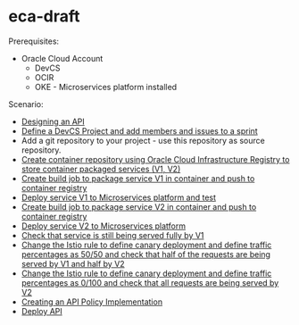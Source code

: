 # eca-draft

Prerequisites:

- Oracle Cloud Account
  - DevCS
  - OCIR
  - OKE - Microservices platform installed

Scenario:

- [Designing an API](tutorials/design.api.md)
- [Define a DevCS Project and add members and issues to a sprint](tutorials/DevCS.md)
- Add a git repository to your project - use this repository as source repository.
- [Create container repository using Oracle Cloud Infrastructure Registry to store container packaged services (V1, V2)](tutorials/devcs.build.jobs.md#1-create-container-repository-using-oracle-cloud-infrastructure-registry-to-store-container-packaged-services)
- [Create build job to package service V1 in container and push to container registry](tutorials/devcs.build.jobs.md#2-create-build-job-to-package-service-v1-in-container-and-push-to-container-registry)
- [Deploy service V1 to Microservices platform and test](tutorials/devcs.build.jobs.md#3-deploy-service-v1-to-microservices-platform-and-test)
- [Create build job to package service V2 in container and push to container registry](tutorials/devcs.build.jobs.md#4-create-build-job-to-package-service-v2-in-container-and-push-to-container-registry)
- [Deploy service V2 to Microservices platform](tutorials/devcs.build.jobs.md#5-deploy-service-v2-to-microservices-platform)
- [Check that service is still being served fully by V1](tutorials/devcs.build.jobs.md#6-check-that-service-is-still-being-served-fully-by-v1)
- [Change the Istio rule to define canary deployment and define traffic percentages as 50/50 and check that half of the requests are being served by V1 and half by V2](tutorials/devcs.build.jobs.md#7-change-the-istio-rule-to-define-canary-deployment-and-define-traffic-percentages-as-5050-and-check-that-half-of-the-requests-are-being-served-by-v1-and-half-by-v2)
- [Change the Istio rule to define canary deployment and define traffic percentages as 0/100 and check that all requests are being served by V2](tutorials/devcs.build.jobs.md#8-change-the-istio-rule-to-define-canary-deployment-and-define-traffic-percentages-as-0100-and-check-that-all-requests-are-being-served-by-v2)
- [Creating an API Policy Implementation](tutorials/create.api.md)
- [Deploy API](tutorials/deploy.api.md)

